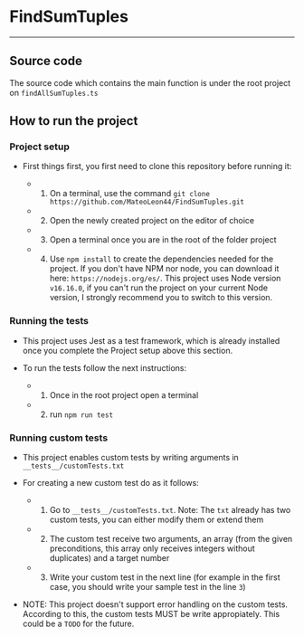 # FindSumTuples
------------
## Source code

The source code which contains the main function is under the root project on `findAllSumTuples.ts`

## How to run the project

### Project setup

- First things first, you first need to clone this repository before running it:

  - 1. On a terminal, use the command `git clone https://github.com/MateoLeon44/FindSumTuples.git`
  - 2. Open the newly created project on the editor of choice
  - 3. Open a terminal once you are in the root of the folder project
  - 4. Use `npm install` to create the dependencies needed for the project. If you don't have NPM nor node, you can download it here: `https://nodejs.org/es/`. This project uses Node version `v16.16.0`, if you can't run the project on your current Node version, I strongly recommend you to switch to this version.

### Running the tests

- This project uses Jest as a test framework, which is already installed once you complete the Project setup above this section.
- To run the tests follow the next instructions:

  - 1. Once in the root project open a terminal
  - 2. run `npm run test`

### Running custom tests

- This project enables custom tests by writing arguments in `__tests__/customTests.txt`
- For creating a new custom test do as it follows:

  - 1. Go to `__tests__/customTests.txt`. Note: The `txt` already has two custom tests, you can either modify them or extend them
  - 2. The custom test receive two arguments, an array (from the given preconditions, this array only receives integers without duplicates) and a target number
  - 3. Write your custom test in the next line (for example in the first case, you should write your sample test in the line `3`)

- NOTE: This project doesn't support error handling on the custom tests. According to this, the custom tests MUST be write appropiately. This could be a `TODO` for the future.
